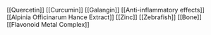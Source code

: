[[Quercetin]]
[[Curcumin]]
[[Galangin]]
[[Anti-inflammatory effects]]
[[Alpinia Officinarum Hance Extract]]
[[Zinc]]
[[Zebrafish]]
[[Bone]]
[[Flavonoid Metal Complex]]
